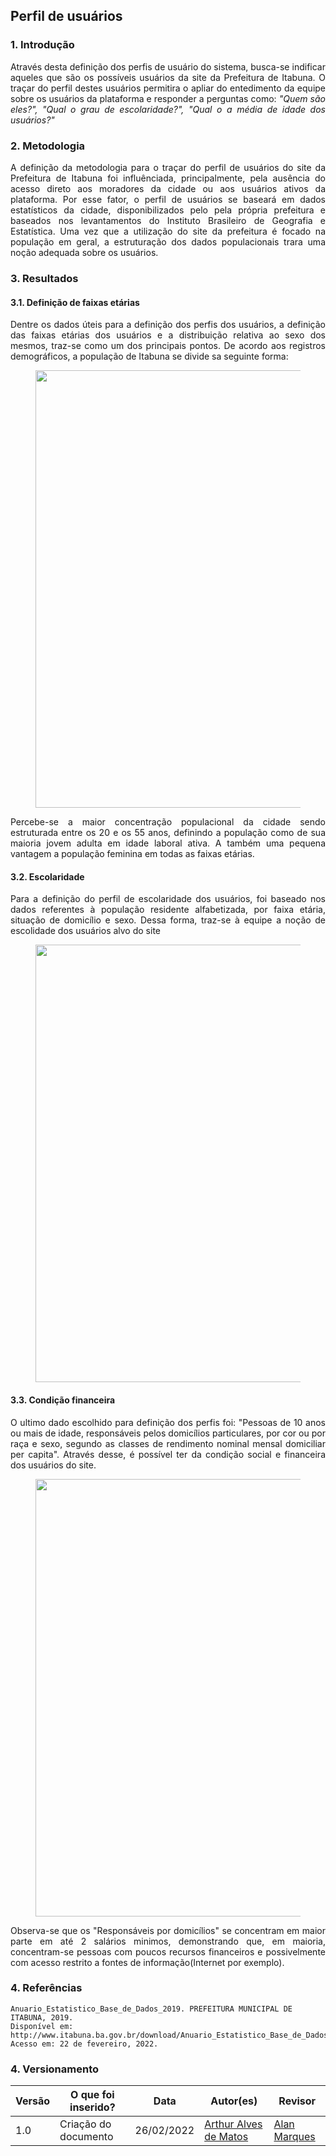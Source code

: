 ## Perfil de usuários

### 1. Introdução
<p align="justify"> 
    Através desta definição dos perfis de usuário do sistema, busca-se indificar aqueles que são os possíveis usuários da site da Prefeitura de Itabuna. O traçar do perfil destes usuários permitira o apliar do entedimento da equipe sobre os usuários da plataforma e responder a perguntas como: <i>"Quem são eles?", "Qual o grau de escolaridade?", "Qual o a média de idade dos usuários?"</i> 
</p>


### 2. Metodologia
<p align="justify"> 
    A definição da metodologia para o traçar do perfil de usuários do site da Prefeitura de Itabuna foi influênciada, principalmente, pela ausência do acesso direto aos moradores da cidade ou aos usuários ativos da plataforma. Por esse fator, o perfil de usuários se baseará em dados estatísticos da cidade, disponibilizados pelo pela própria prefeitura e baseados nos levantamentos do Instituto Brasileiro de Geografia e Estatística.
    Uma vez que a utilização do site da prefeitura é focado na população em geral, a estruturação dos dados populacionais trara uma noção adequada sobre os usuários.
</p>


### 3. Resultados

#### 3.1. Definição de faixas etárias
<p align="justify">
    Dentre os dados úteis para a definição dos perfis dos usuários, a definição das faixas etárias dos usuários e a distribuição relativa ao sexo dos mesmos, traz-se como um dos principais pontos. De acordo aos registros demográficos, a população de Itabuna se divide sa seguinte forma:
</p>

<figure align='center'>
    <img src="./assets/imagens/Perfil/FaixaEtaria.png" width="700px">
</figure>

<p align="justify">
    Percebe-se a maior concentração populacional da cidade sendo estruturada entre os 20 e os 55 anos, definindo a população como de sua maioria jovem adulta em idade laboral ativa. A também uma pequena vantagem a população feminina em todas as faixas etárias.
</p>

#### 3.2. Escolaridade

<p align="justify">
    Para a definição do perfil de escolaridade dos usuários, foi baseado nos dados referentes à população residente alfabetizada, por faixa etária, situação de domicílio e sexo. Dessa forma, traz-se à equipe a noção de escolidade dos usuários alvo do site
</p>


<figure align='center'>
    <img src="./assets/imagens/Perfil/Alfabetizacao.png" width="700px">
</figure>

#### 3.3. Condição financeira

<p align="justify">
    O ultimo dado escolhido para definição dos perfis foi: "Pessoas de 10 anos ou mais de idade, responsáveis pelos domicílios particulares, por cor ou por raça e sexo, segundo as classes de rendimento nominal mensal domiciliar per capita". Através desse, é possível ter da condição social e financeira dos usuários do site.
</p>

<figure align='center'>
    <img src="./assets/imagens/Perfil/Rendimento.png" width="700px">
</figure>

<p align="justify">
    Observa-se que os "Responsáveis por domicílios" se concentram em maior parte em até 2 salários minimos, demonstrando que, em maioria, concentram-se pessoas com poucos recursos financeiros e possivelmente com acesso restrito a fontes de informação(Internet por exemplo).
</p>

### 4. Referências
    Anuario_Estatistico_Base_de_Dados_2019. PREFEITURA MUNICIPAL DE ITABUNA, 2019.
    Disponível em: http://www.itabuna.ba.gov.br/download/Anuario_Estatistico_Base_de_Dados_2019.pdf.
    Acesso em: 22 de fevereiro, 2022.

### 4. Versionamento
Versão |  O que foi inserido? | Data | Autor(es)| Revisor |
---- |----- | ---- | ---- | ---- |
1.0| Criação do documento |26/02/2022| [Arthur Alves de Matos](https://github.com/Arthur-Gaudium) | [Alan Marques](https://github.com/alan-ms) |